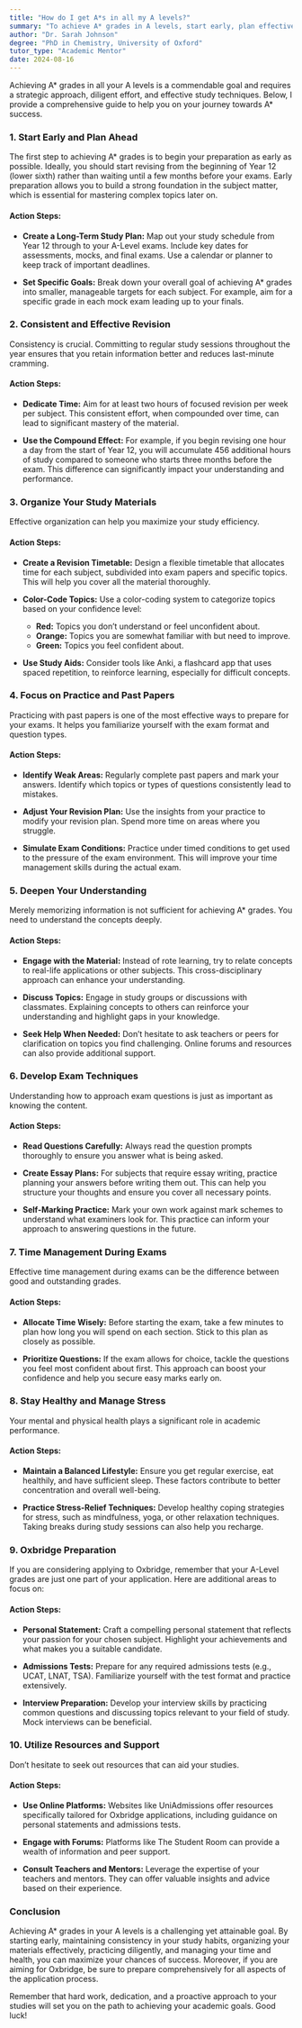 ```yaml
---
title: "How do I get A*s in all my A levels?"
summary: "To achieve A* grades in A levels, start early, plan effectively, and employ diligent study techniques for success."
author: "Dr. Sarah Johnson"
degree: "PhD in Chemistry, University of Oxford"
tutor_type: "Academic Mentor"
date: 2024-08-16
---
```


Achieving A* grades in all your A levels is a commendable goal and requires a strategic approach, diligent effort, and effective study techniques. Below, I provide a comprehensive guide to help you on your journey towards A* success.

### 1. Start Early and Plan Ahead

The first step to achieving A* grades is to begin your preparation as early as possible. Ideally, you should start revising from the beginning of Year 12 (lower sixth) rather than waiting until a few months before your exams. Early preparation allows you to build a strong foundation in the subject matter, which is essential for mastering complex topics later on.

#### Action Steps:

- **Create a Long-Term Study Plan:** Map out your study schedule from Year 12 through to your A-Level exams. Include key dates for assessments, mocks, and final exams. Use a calendar or planner to keep track of important deadlines.
  
- **Set Specific Goals:** Break down your overall goal of achieving A* grades into smaller, manageable targets for each subject. For example, aim for a specific grade in each mock exam leading up to your finals.

### 2. Consistent and Effective Revision

Consistency is crucial. Committing to regular study sessions throughout the year ensures that you retain information better and reduces last-minute cramming.

#### Action Steps:

- **Dedicate Time:** Aim for at least two hours of focused revision per week per subject. This consistent effort, when compounded over time, can lead to significant mastery of the material.
  
- **Use the Compound Effect:** For example, if you begin revising one hour a day from the start of Year 12, you will accumulate 456 additional hours of study compared to someone who starts three months before the exam. This difference can significantly impact your understanding and performance.

### 3. Organize Your Study Materials

Effective organization can help you maximize your study efficiency. 

#### Action Steps:

- **Create a Revision Timetable:** Design a flexible timetable that allocates time for each subject, subdivided into exam papers and specific topics. This will help you cover all the material thoroughly.
  
- **Color-Code Topics:** Use a color-coding system to categorize topics based on your confidence level:
  - **Red:** Topics you don’t understand or feel unconfident about.
  - **Orange:** Topics you are somewhat familiar with but need to improve.
  - **Green:** Topics you feel confident about.

- **Use Study Aids:** Consider tools like Anki, a flashcard app that uses spaced repetition, to reinforce learning, especially for difficult concepts.

### 4. Focus on Practice and Past Papers

Practicing with past papers is one of the most effective ways to prepare for your exams. It helps you familiarize yourself with the exam format and question types.

#### Action Steps:

- **Identify Weak Areas:** Regularly complete past papers and mark your answers. Identify which topics or types of questions consistently lead to mistakes.
  
- **Adjust Your Revision Plan:** Use the insights from your practice to modify your revision plan. Spend more time on areas where you struggle.
  
- **Simulate Exam Conditions:** Practice under timed conditions to get used to the pressure of the exam environment. This will improve your time management skills during the actual exam.

### 5. Deepen Your Understanding

Merely memorizing information is not sufficient for achieving A* grades. You need to understand the concepts deeply.

#### Action Steps:

- **Engage with the Material:** Instead of rote learning, try to relate concepts to real-life applications or other subjects. This cross-disciplinary approach can enhance your understanding.

- **Discuss Topics:** Engage in study groups or discussions with classmates. Explaining concepts to others can reinforce your understanding and highlight gaps in your knowledge.

- **Seek Help When Needed:** Don’t hesitate to ask teachers or peers for clarification on topics you find challenging. Online forums and resources can also provide additional support.

### 6. Develop Exam Techniques

Understanding how to approach exam questions is just as important as knowing the content.

#### Action Steps:

- **Read Questions Carefully:** Always read the question prompts thoroughly to ensure you answer what is being asked.

- **Create Essay Plans:** For subjects that require essay writing, practice planning your answers before writing them out. This can help you structure your thoughts and ensure you cover all necessary points.

- **Self-Marking Practice:** Mark your own work against mark schemes to understand what examiners look for. This practice can inform your approach to answering questions in the future.

### 7. Time Management During Exams

Effective time management during exams can be the difference between good and outstanding grades.

#### Action Steps:

- **Allocate Time Wisely:** Before starting the exam, take a few minutes to plan how long you will spend on each section. Stick to this plan as closely as possible.

- **Prioritize Questions:** If the exam allows for choice, tackle the questions you feel most confident about first. This approach can boost your confidence and help you secure easy marks early on.

### 8. Stay Healthy and Manage Stress

Your mental and physical health plays a significant role in academic performance.

#### Action Steps:

- **Maintain a Balanced Lifestyle:** Ensure you get regular exercise, eat healthily, and have sufficient sleep. These factors contribute to better concentration and overall well-being.

- **Practice Stress-Relief Techniques:** Develop healthy coping strategies for stress, such as mindfulness, yoga, or other relaxation techniques. Taking breaks during study sessions can also help you recharge.

### 9. Oxbridge Preparation

If you are considering applying to Oxbridge, remember that your A-Level grades are just one part of your application. Here are additional areas to focus on:

#### Action Steps:

- **Personal Statement:** Craft a compelling personal statement that reflects your passion for your chosen subject. Highlight your achievements and what makes you a suitable candidate.

- **Admissions Tests:** Prepare for any required admissions tests (e.g., UCAT, LNAT, TSA). Familiarize yourself with the test format and practice extensively.

- **Interview Preparation:** Develop your interview skills by practicing common questions and discussing topics relevant to your field of study. Mock interviews can be beneficial.

### 10. Utilize Resources and Support

Don’t hesitate to seek out resources that can aid your studies.

#### Action Steps:

- **Use Online Platforms:** Websites like UniAdmissions offer resources specifically tailored for Oxbridge applications, including guidance on personal statements and admissions tests.

- **Engage with Forums:** Platforms like The Student Room can provide a wealth of information and peer support.

- **Consult Teachers and Mentors:** Leverage the expertise of your teachers and mentors. They can offer valuable insights and advice based on their experience.

### Conclusion

Achieving A* grades in your A levels is a challenging yet attainable goal. By starting early, maintaining consistency in your study habits, organizing your materials effectively, practicing diligently, and managing your time and health, you can maximize your chances of success. Moreover, if you are aiming for Oxbridge, be sure to prepare comprehensively for all aspects of the application process.

Remember that hard work, dedication, and a proactive approach to your studies will set you on the path to achieving your academic goals. Good luck!
    